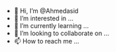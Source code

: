 - 👋 Hi, I’m @Ahmedasid
- 👀 I’m interested in ...
- 🌱 I’m currently learning ...
- 💞️ I’m looking to collaborate on ...
- 📫 How to reach me ...

<!---
Ahmedasid/Ahmedasid is a ✨ special ✨ repository because its `README.md` (this file) appears on your GitHub profile.
You can click the Preview link to take a look at your changes.
--->
